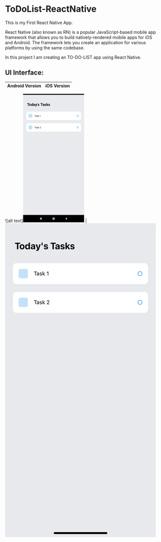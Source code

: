 # ToDoList-ReactNative

This is my First React Native App.

React Native (also known as RN) is a popular JavaScript-based mobile app framework that allows you to build natively-rendered mobile apps for iOS and Android. The framework lets you create an application for various platforms by using the same codebase.

In this project I am creating an TO-DO-LIST app using React Native.

## UI Interface:
Android Version            |  iOS Version
:-------------------------:|:-------------------------:
![alt text]<img src="https://github.com/MOHIT02082000/ToDoList-ReactNative/blob/master/Android%20Version.jpg" alt="drawing" width="200"/>
 | ![alt text](https://github.com/MOHIT02082000/ToDoList-ReactNative/blob/master/iOS%20Version.jpg?raw=true)
<!-- ### Android Version:
![alt text](https://github.com/MOHIT02082000/ToDoList-ReactNative/blob/master/Android%20Version.jpg?raw=true)
![alt text](https://github.com/MOHIT02082000/ToDoList-ReactNative/blob/master/iOS%20Version.jpg?raw=true) -->
